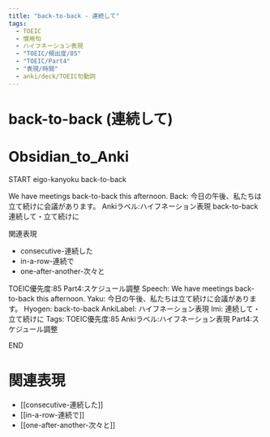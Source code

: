 ```yaml
---
title: "back-to-back - 連続して"
tags:
  - TOEIC
  - 慣用句
  - ハイフネーション表現
  - "TOEIC/頻出度/85"
  - "TOEIC/Part4"
  - "表現/時間"
  - anki/deck/TOEIC句動詞
---
```


# back-to-back (連続して)

# Obsidian_to_Anki
START
eigo-kanyoku
back-to-back

We have meetings back-to-back this afternoon.
Back:
今日の午後、私たちは立て続けに会議があります。
Ankiラベル:ハイフネーション表現
back-to-back
連続して・立て続けに

関連表現
- consecutive-連続した
- in-a-row-連続で
- one-after-another-次々と

TOEIC優先度:85
Part4:スケジュール調整
Speech: We have meetings back-to-back this afternoon.
Yaku: 今日の午後、私たちは立て続けに会議があります。
Hyogen: back-to-back
AnkiLabel: ハイフネーション表現
Imi: 連続して・立て続けに
Tags: TOEIC優先度:85 Ankiラベル:ハイフネーション表現 Part4:スケジュール調整
<!--ID: 1751043216895-->
END

# 関連表現
- [[consecutive-連続した]]
- [[in-a-row-連続で]]
- [[one-after-another-次々と]]
